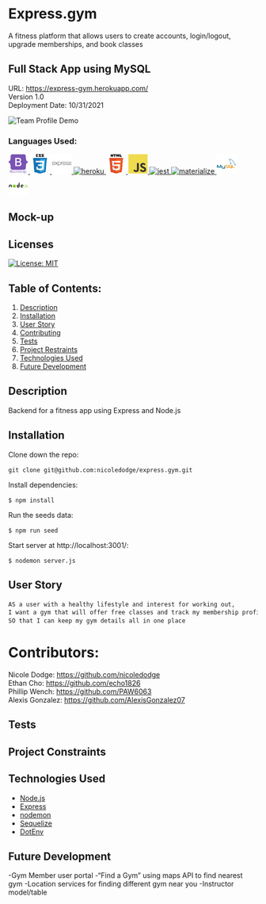 # Express.gym
A fitness platform that allows users to create accounts, login/logout, upgrade memberships, and book classes 

##  Full Stack App using MySQL 

URL: https://express-gym.herokuapp.com/  
Version 1.0  
Deployment Date: 10/31/2021 

![Team Profile Demo](https://github.com/nicoledodge/express.gym/blob/main/public/images/express.gym%20demo.gif?raw=true)

<h3 align="left">Languages Used:</h3>
<p align="left"> <a href="https://getbootstrap.com" target="_blank"> <img src="https://raw.githubusercontent.com/devicons/devicon/master/icons/bootstrap/bootstrap-plain-wordmark.svg" alt="bootstrap" width="40" height="40"/> </a> <a href="https://www.w3schools.com/css/" target="_blank"> <img src="https://raw.githubusercontent.com/devicons/devicon/master/icons/css3/css3-original-wordmark.svg" alt="css3" width="40" height="40"/> </a> <a href="https://expressjs.com" target="_blank"> <img src="https://raw.githubusercontent.com/devicons/devicon/master/icons/express/express-original-wordmark.svg" alt="express" width="40" height="40"/> </a> <a href="https://heroku.com" target="_blank"> <img src="https://www.vectorlogo.zone/logos/heroku/heroku-icon.svg" alt="heroku" width="40" height="40"/> </a> <a href="https://www.w3.org/html/" target="_blank"> <img src="https://raw.githubusercontent.com/devicons/devicon/master/icons/html5/html5-original-wordmark.svg" alt="html5" width="40" height="40"/> </a> <a href="https://developer.mozilla.org/en-US/docs/Web/JavaScript" target="_blank"> <img src="https://raw.githubusercontent.com/devicons/devicon/master/icons/javascript/javascript-original.svg" alt="javascript" width="40" height="40"/> </a> <a href="https://jestjs.io" target="_blank"> <img src="https://www.vectorlogo.zone/logos/jestjsio/jestjsio-icon.svg" alt="jest" width="40" height="40"/> </a> <a href="https://materializecss.com/" target="_blank"> <img src="https://raw.githubusercontent.com/prplx/svg-logos/5585531d45d294869c4eaab4d7cf2e9c167710a9/svg/materialize.svg" alt="materialize" width="40" height="40"/> </a> <a href="https://www.mysql.com/" target="_blank"> <img src="https://raw.githubusercontent.com/devicons/devicon/master/icons/mysql/mysql-original-wordmark.svg" alt="mysql" width="40" height="40"/> </a> <a href="https://nodejs.org" target="_blank"> <img src="https://raw.githubusercontent.com/devicons/devicon/master/icons/nodejs/nodejs-original-wordmark.svg" alt="nodejs" width="40" height="40"/> </a> </p>

## Mock-up

## Licenses
[![License: MIT](https://img.shields.io/badge/License-MIT-yellow.svg)](https://opensource.org/licenses/MIT)
## Table of Contents:
1. [Description](#description)
2. [Installation](#Installation)
3. [User Story](#User-Story)
4. [Contributing](#Contributing)
5. [Tests](#Tests)
7. [Project Restraints](#project-restraints)
8. [Technologies Used](#technologies-used)
9. [Future Development](#future-development)
## Description
Backend for a fitness app using Express and Node.js
## Installation
Clone down the repo:
```
git clone git@github.com:nicoledodge/express.gym.git
```
Install dependencies:
```
$ npm install
```
Run the seeds data:
```
$ npm run seed
```
Start server at http://localhost:3001/:
```
$ nodemon server.js
```

## User Story

```md
AS a user with a healthy lifestyle and interest for working out,
I want a gym that will offer free classes and track my membership profile
SO that I can keep my gym details all in one place
```

# Contributors:
Nicole Dodge: https://github.com/nicoledodge  
Ethan Cho: https://github.com/echo1826  
Phillip Wench: https://github.com/PAW6063  
Alexis Gonzalez: https://github.com/AlexisGonzalez07


## Tests

## Project Constraints

## Technologies Used
- [Node.js](https://nodejs.org/)
- [Express](https://expressjs.com/)
- [nodemon](https://nodemon.io/)
- [Sequelize](http://docs.sequelizejs.com/)
- [DotEnv](https://www.npmjs.com/package/dotenv)


## Future Development
-Gym Member user portal
-“Find a Gym” using maps API to find nearest gym
-Location services for finding different gym near you
-Instructor model/table


